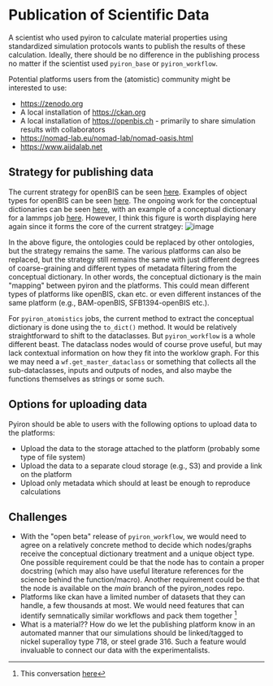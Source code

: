 # Publication of Scientific Data
A scientist who used pyiron to calculate material properties using standardized simulation protocols wants to publish the results of these calculation. Ideally, there should be no difference in the publishing process no matter if the scientist used `pyiron_base` or `pyiron_workflow`.

Potential platforms users from the (atomistic) community might be interested to use:
* https://zenodo.org
* A local installation of https://ckan.org
* A local installation of https://openbis.ch - primarily to share simulation results with collaborators
* https://nomad-lab.eu/nomad-lab/nomad-oasis.html
* https://www.aiidalab.net

## Strategy for publishing data

The current strategy for openBIS can be seen [here](https://github.com/pyiron/pyiron_rdm/blob/main/README.md). Examples of object types for openBIS can be seen [here](https://github.com/pyiron/pyiron_rdm/issues/9#issuecomment-2320749384). The ongoing work for the conceptual dictionaries can be seen [here](https://github.com/pyiron-dev/pyiron-conceptual-dict), with an example of a conceptual dictionary for a lammps job [here](https://github.com/pyiron-dev/pyiron-conceptual-dict/blob/main/lammps.ipynb). However, I think this figure is worth displaying here again since it forms the core of the current stratgey:
![image](https://github.com/user-attachments/assets/e57b4e2c-c34f-4456-9b1d-7ecde45ed4ae)

In the above figure, the ontologies could be replaced by other ontologies, but the strategy remains the same. The various platforms can also be replaced, but the strategy still remains the same with just different degrees of coarse-graining and different types of metadata filtering from the conceptual dictionary. In other words, the conceptual dictionary is the main "mapping" between pyiron and the platforms. This could mean different types of platforms like openBIS, ckan etc. or even different instances of the same platform (e.g., BAM-openBIS, SFB1394-openBIS etc.).

For `pyiron_atomistics` jobs, the current method to extract the conceptual dictionary is done using the `to_dict()` method. It would be relatively straightforward to shift to the dataclasses. But `pyiron_workflow` is a whole different beast. The dataclass nodes would of course prove useful, but may lack contextual information on how they fit into the worklow graph. For this we may need a `wf.get_master_dataclass` or something that collects all the sub-dataclasses, inputs and outputs of nodes, and also maybe the functions themselves as strings or some such.

## Options for uploading data

Pyiron should be able to users with the following options to upload data to the platforms:
- Upload the data to the storage attached to the platform (probably some type of file system)
- Upload the data to a separate cloud storage (e.g., S3) and provide a link on the platform
- Upload only metadata which should at least be enough to reproduce calculations

## Challenges

* With the "open beta" release of `pyiron_workflow`, we would need to agree on a relatively concrete method to decide which nodes/graphs receive the conceptual dictionary treatment and a unique object type. One possible requirement could be that the node has to contain a proper docstring (which may also have useful literature references for the science behind the function/macro). Another requirement could be that the node is available on the *main* branch of the pyiron_nodes repo.
* Platforms like ckan have a limited number of datasets that they can handle, a few thousands at most. We would need features that can identify semnatically similar workflows and pack them together [^1]
* What is a material?? How do we let the publishing platform know in an automated manner that our simulations should be linked/tagged to nickel superalloy type 718, or steel grade 316. Such a feature would invaluable to connect our data with the experimentalists.

[^1]: This conversation [here](https://github.com/pyiron/specs/pull/27#pullrequestreview-2350130002)

